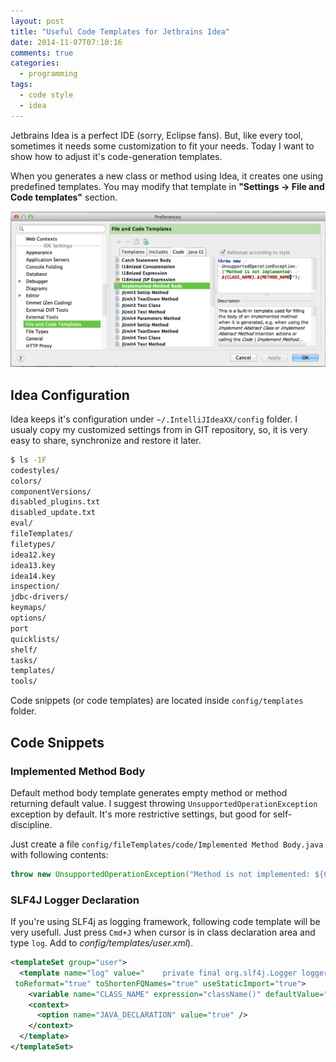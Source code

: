 ```yaml
---
layout: post
title: "Useful Code Templates for Jetbrains Idea"
date: 2014-11-07T07:10:16
comments: true
categories: 
  - programming 
tags:
  - code style
  - idea
---
```


Jetbrains Idea is a perfect IDE (sorry, Eclipse fans).
But, like every tool, sometimes it needs some customization to fit your needs.
Today I want to show how to adjust it's code-generation templates.

When you generates a new class or method using Idea, it creates one using predefined templates.
You may modify that template in **"Settings -> File and Code templates"** section.

![Modifying file](/assets/2014/11/code-templates-for-idea-1.png)
<!--more-->

## Idea Configuration

Idea keeps it's configuration under `~/.IntelliJIdeaXX/config` folder.
I usualy copy my customized settings from in GIT repository, so, it is very easy to share, synchronize and restore it later.

```bash
$ ls -1F
codestyles/
colors/
componentVersions/
disabled_plugins.txt
disabled_update.txt
eval/
fileTemplates/
filetypes/
idea12.key
idea13.key
idea14.key
inspection/
jdbc-drivers/
keymaps/
options/
port
quicklists/
shelf/
tasks/
templates/
tools/
```

Code snippets (or code templates) are located inside `config/templates` folder.

## Code Snippets

### Implemented Method Body

Default method body template generates empty method or method returning default value.
I suggest throwing `UnsupportedOperationException` exception by default. It's more restrictive settings, but good for self-discipline.

Just create a file `config/fileTemplates/code/Implemented Method Body.java` with following contents:
``` java
throw new UnsupportedOperationException("Method is not implemented: ${CLASS_NAME}
```

### SLF4J Logger Declaration

If you're using SLF4j as logging framework, following code template will be very usefull.
Just press ``Cmd+J`` when cursor is in class declaration area and type `log`. Add to _config/templates/user.xml_).

```xml
<templateSet group="user">
  <template name="log" value="    private final org.slf4j.Logger logger = org.slf4j.LoggerFactory.getLogger($CLASS_NAME$.class);" description="SLF4j Logger Declaration"
 toReformat="true" toShortenFQNames="true" useStaticImport="true">
    <variable name="CLASS_NAME" expression="className()" defaultValue="" alwaysStopAt="true" />
    <context>
      <option name="JAVA_DECLARATION" value="true" />
    </context>
  </template>
</templateSet>
```